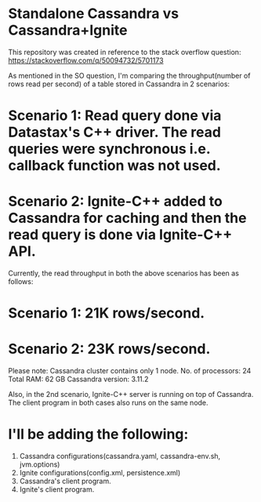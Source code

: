 # Standalone Cassandra vs Cassandra+Ignite

This repository was created in reference to the stack overflow question: https://stackoverflow.com/q/50094732/5701173

As mentioned in the SO question, I'm comparing the throughput(number of rows read per second) of a table stored in Cassandra in 2 scenarios:

# Scenario 1: Read query done via Datastax's C++ driver. The read queries were synchronous i.e. callback function was not used.

# Scenario 2: Ignite-C++ added to Cassandra for caching and then the read query is done via Ignite-C++ API.

Currently, the read throughput in both the above scenarios has been as follows:

# Scenario 1: 21K rows/second.
# Scenario 2: 23K rows/second.

Please note:
Cassandra cluster contains only 1 node. 
No. of processors: 24
Total RAM: 62 GB
Cassandra version: 3.11.2

Also, in the 2nd scenario, Ignite-C++ server is running on top of Cassandra. The client program in both cases also runs on the same node.


# I'll be adding the following:

1. Cassandra configurations(cassandra.yaml, cassandra-env.sh, jvm.options)
2. Ignite configurations(config.xml, persistence.xml)
3. Cassandra's client program.
4. Ignite's client program.



